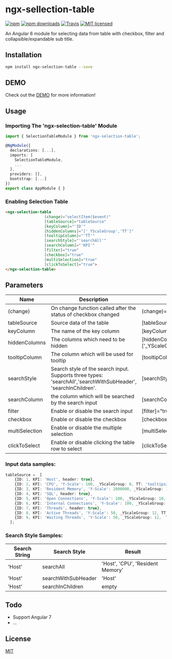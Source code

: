 # ngx-sellection-table

[![npm](https://img.shields.io/npm/v/ngx-selection-table.svg?style=flat-square)](https://www.npmjs.com/package/ngx-selection-table) [![npm downloads](https://img.shields.io/npm/dm/ngx-selection-table.svg)](https://www.npmjs.com/package/ngx-selection-table) [![Travis](https://img.shields.io/travis/ckyycc/ngx-selection-table.svg?style=flat-square)](https://travis-ci.org/ckyycc/ngx-selection-table) [![MIT licensed](https://img.shields.io/badge/license-MIT-blue.svg?style=flat-square)](https://github.com/ckyycc/ngx-selection-table/blob/master/LICENSE)

An Angular 6 module for selecting data from table with checkbox, filter and collapsible/expandable sub title.

## Installation
```bash
npm install ngx-selection-table --save
```
## DEMO
Check out the [DEMO](https://ckyycc.github.io/ngx-selection-table/) for more information!

## Usage

### Importing The 'ngx-selection-table' Module
```TypeScript
import { SelectionTableModule } from 'ngx-selection-table';

@NgModule({
  declarations: [...],
  imports: [
    SelectionTableModule,
    ...
  ],
  providers: [],
  bootstrap: [...]
})
export class AppModule { }
```

### Enabling Selection Table
```HTML
<ngx-selection-table 
                 (change)="selectItem($event)"
                 [tableSource]="tableSource"
                 [keyColumn]="'ID'"
                 [hiddenColumns]="['_YScaleGroup','TT']"
                 [tooltipColumn]="'TT'"
                 [searchStyle]="'searchAll'"
                 [searchColumn]="'KPI'"
                 [filter]="true"
                 [checkbox]="true"
                 [multiSelection]="true"
                 [clickToSelect]="true">
</ngx-selection-table>
```

## Parameters
Name  | Description | Example | 
------------- | ------------- | -------------
(change)  | On change function called after the status of checkbox changed | (change)="selectItem($event)"
tableSource  | Source data of the table | [tableSource]="tableSource"
keyColumn  | The name of the key column | [keyColumn]="'ID'"
hiddenColumns  | The columns which need to be hidden | [hiddenColumns]="['_YScaleGroup','TT']"
tooltipColumn  | The column which will be used for tooltip | [tooltipColumn]="'TT'"
searchStyle  | Search style of the search input. Supports three types: 'searchAll','searchWithSubHeader', 'searchInChildren'. | [searchStyle]="'searchAll'"
searchColumn  | the column which will be searched by the search input | [searchColumn]="'KPI'"
filter  | Enable or disable the search input |  [filter]="true"
checkbox  | Enable or disable the checkbox | [checkbox]="true"
multiSelection  | Enable or disable the multiple selection | [multiSelection]="true"
clickToSelect  | Enable or disable clicking the table row to select | [clickToSelect]="true"

### Input data samples:
```TypeScript
tableSource =  [
    {ID: 1, KPI: 'Host', header: true},
    {ID: 2, KPI: 'CPU', 'Y-Scale': 100, _YScaleGroup: 0, TT: 'tooltips2'},
    {ID: 3, KPI: 'Resident Memory', 'Y-Scale': 2000000, _YScaleGroup: 1, TT: 'tooltips3'},
    {ID: 4, KPI: 'SQL', header: true},
    {ID: 5, KPI: 'Open Connections', 'Y-Scale': 100, _YScaleGroup: 10,  TT: 'tooltips15'},
    {ID: 6, KPI: 'Internal Connections', 'Y-Scale': 100, _YScaleGroup: 10, TT: 'tooltips16'},
    {ID: 7, KPI: 'Threads', header: true},
    {ID: 8, KPI: 'Active Threads', 'Y-Scale': 50, _YScaleGroup: 12, TT: 'tooltips29'},
    {ID: 9, KPI: 'Waiting Threads', 'Y-Scale': 50, _YScaleGroup: 12,  TT: 'tooltips30'},
  ];
```
### Search Style Samples:
Search String | Search Style | Result 
------------- | ------------- | ------------- 
'Host' | searchAll | 'Host', 'CPU', 'Resident Memory'
'Host' | searchWithSubHeader | 'Host'
'Host' | searchInChildren | empty

Todo
----
* Support Angular 7
* ...

## License
 [MIT](/LICENSE)
